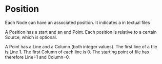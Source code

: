 # Position

Each Node can have an associated position. It indicates a in textual files

A Position has a start and an end Point. Each position is relative to a certain Source, which is optional.

A Point has a Line and a Column (both integer values). The first line of a file is Line 1. 
The first Column of each line is 0. The starting point of file has therefore Line=1 and Column=0.
